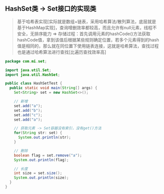 ## HashSet类 -> Set接口的实现类
> 基于哈希表实现[实际就是数组+链表，采用哈希算法/散列算法，底层就是基于HashMap实现]，查询增删效率都较高，而且允许有null元素，线程不安全，无排序能力 => 存储过程：首先调用元素的hashCode()方法获取hashCode值，拿到该值后根据某些规则确定位置，若多个元素得到的hash值是相同的，那么就在同位置下使用链表连接，这就是哈希算法，查找过程也是通过哈希算法进行查找[比遍历查找效率高]

```java
package com.mi.set;

import java.util.Set;
import java.util.HashSet;

public class HashSetTest {
  public static void main(String[] args) {
    Set<String> set = new HashSet<>();

    // 新增
    set.add("a");
    set.add("b");
    set.add("c");
    set.add("a");

    // 获取元素 -> Set容器没有索引，没有get()方法
    for(String str: set) {
      System.out.println(str);
    }

    // 删除
    boolean flag = set.remove("a");
    System.out.println(flag);

    // 长度
    int size = set.size();
    System.out.println(size);
  }
}
```